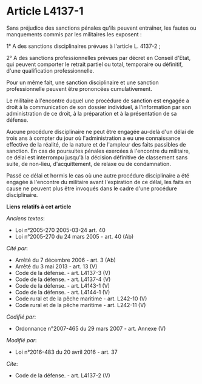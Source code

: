 # Article L4137-1

Sans préjudice des sanctions pénales qu'ils peuvent entraîner, les fautes ou manquements commis par les militaires les
exposent : 

1° A des sanctions disciplinaires prévues à l'article L. 4137-2 ; 

2° A des sanctions professionnelles prévues par décret en Conseil d'Etat, qui peuvent comporter le retrait partiel ou total,
temporaire ou définitif, d'une qualification professionnelle. 

Pour un même fait, une sanction disciplinaire et une sanction professionnelle peuvent être prononcées cumulativement. 

Le militaire à l'encontre duquel une procédure de sanction est engagée a droit à la communication de son dossier individuel,
à l'information par son administration de ce droit, à la préparation et à la présentation de sa défense.

Aucune procédure disciplinaire ne peut être engagée au-delà d'un délai de trois ans à compter du jour où l'administration a
eu une connaissance effective de la réalité, de la nature et de l'ampleur des faits passibles de sanction. En cas de
poursuites pénales exercées à l'encontre du militaire, ce délai est interrompu jusqu'à la décision définitive de classement
sans suite, de non-lieu, d'acquittement, de relaxe ou de condamnation. 

Passé ce délai et hormis le cas où une autre procédure disciplinaire a été engagée à l'encontre du militaire avant
l'expiration de ce délai, les faits en cause ne peuvent plus être invoqués dans le cadre d'une procédure disciplinaire.

**Liens relatifs à cet article**

_Anciens textes_:

  - Loi n°2005-270 2005-03-24 art. 40
  - Loi n°2005-270 du 24 mars 2005 - art. 40 (Ab)

_Cité par_:

  - Arrêté du 7 décembre 2006 - art. 3 (Ab)
  - Arrêté du 3 mai 2013 - art. 13 (V)
  - Code de la défense. - art. L4137-3 (V)
  - Code de la défense. - art. L4137-4 (V)
  - Code de la défense. - art. L4143-1 (V)
  - Code de la défense. - art. L4144-1 (V)
  - Code rural et de la pêche maritime - art. L242-10 (V)
  - Code rural et de la pêche maritime - art. L242-11 (V)

_Codifié par_:

  - Ordonnance n°2007-465 du 29 mars 2007 - art. Annexe (V)

_Modifié par_:

  - Loi n°2016-483 du 20 avril 2016 - art. 37

_Cite_:

  - Code de la défense. - art. L4137-2 (V)
